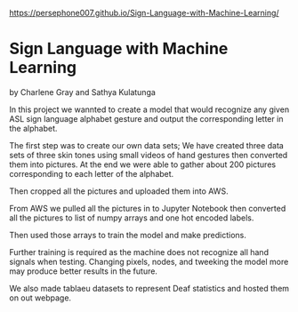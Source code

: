 https://persephone007.github.io/Sign-Language-with-Machine-Learning/
# Sign Language with Machine Learning
by Charlene Gray and Sathya Kulatunga


In this project we wannted to create a model that would recognize any given ASL sign language alphabet gesture and output the corresponding letter in the alphabet.

The first step was to create our own data sets; We have created three data sets of three skin tones using small videos of hand gestures then converted them into pictures. At the end we were able to gather about 200 pictures corresponding to each letter of the alphabet.

Then cropped all the pictures and uploaded them into AWS.

From AWS we pulled all the pictures in to Jupyter Notebook then converted all the pictures to list of numpy arrays and one hot encoded labels.

Then used those arrays to train the model and make predictions.

Further training is required as the machine does not recognize all hand signals when testing. Changing pixels, nodes, and tweeking the model more may produce better results in the future. 

We also made tablaeu datasets to represent Deaf statistics and hosted them on out webpage. 
